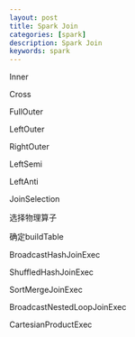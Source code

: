 ```yaml
---
layout: post
title: Spark Join 
categories: [spark]
description: Spark Join
keywords: spark
---
```




Inner 

Cross

FullOuter

LeftOuter

RightOuter

LeftSemi

LeftAnti



JoinSelection

选择物理算子

确定buildTable



BroadcastHashJoinExec



ShuffledHashJoinExec

SortMergeJoinExec

BroadcastNestedLoopJoinExec

CartesianProductExec

